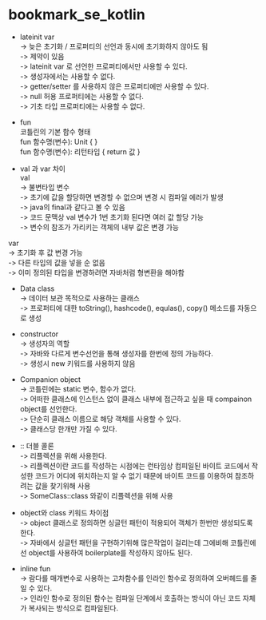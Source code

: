 # bookmark_se_kotlin

* lateinit var   
-> 늦은 초기화 / 프로퍼티의 선언과 동시에 초기화하지 않아도 됨   
-> 제약이 있음   
    -> lateinit var 로 선언한 프로퍼티에서만 사용할 수 있다.   
    -> 생성자에서는 사용할 수 없다.   
    -> getter/setter 를 사용하지 않은 프로퍼티에만 사용할 수 있다.   
    -> null 허용 프로퍼티에는 사용할 수 없다.   
    -> 기초 타입 프로퍼티에는 사용할 수 없다.   
   
* fun   
코틀린의 기본 함수 형태   
fun 함수명(변수): Unit {  }   
fun 함수명(변수): 리턴타입 { return 값 }   
 
 * val 과 var 차이   
 val   
 -> 불변타입 변수   
 -> 초기에 값을 할당하면 변경할 수 없으며 변경 시 컴파일 에러가 발생   
 -> java의 final과 같다고 볼 수 있음   
 -> 코드 문맥상 val 변수가 1번 초기화 된다면 여러 값 할당 가능   
 -> 변수의 참조가 가리키는 객체의 내부 값은 변경 가능   
 
 var   
 -> 초기화 후 값 변경 가능   
 -> 다른 타입의 값을 넣을 순 없음   
 -> 이미 정의된 타입을 변경하려면 자바처럼 형변환을 해야함   
 
 * Data class   
 -> 데이터 보관 목적으로 사용하는 클래스   
 -> 프로퍼티에 대한 toString(), hashcode(), equlas(), copy() 메소드를 자동으로 생성   

* constructor   
-> 생성자의 역할   
-> 자바와 다르게 변수선언을 통해 생성자를 한번에 정의 가능하다.   
-> 생성시 new 키워드를 사용하지 않음   

* Companion object   
-> 코틀린에는 static 변수, 함수가 없다.   
-> 어떠한 클래스에 인스턴스 없이 클래스 내부에 접근하고 싶을 때 compainon object를 선언한다.   
-> 단순히 클래스 이름으로 해당 객채를 사용할 수 있다.   
-> 클래스당 한개만 가질 수 있다.   

* :: 더블 콜론   
-> 리플렉션을 위해 사용한다.   
    -> 리플렉션이란 코드를 작성하는 시점에는 런타임상 컴피일된 바이트 코드에서 작성한 코드가 어디에 위치하는지 알 수 없기 때문에 바이트 코드를 이용하여 참조하려는 값을 찾기위해 사용   
-> SomeClass::class   와같이 리플렉션을 위해 사용   

* object와 class 키워드 차이점   
-> object 클래스로 정의하면 싱글턴 패턴이 적용되어 객체가 한번만 생성되도록 한다.   
-> 자바에서 싱글턴 패턴을 구현하기위해 많은작업이 걸리는데 그에비해 코틀린에선 object를 사용하여 boilerplate를 작성하지 않아도 된다.   

* inline fun   
-> 람다를 매개변수로 사용하는 고차함수를 인라인 함수로 정의하여 오버헤드를 줄일 수 있다.   
-> 인라인 함수로 정의된 함수는 컴파일 단계에서 호출하는 방식이 아닌 코드 자체가 복사되는 방식으로 컴파일된다.   
